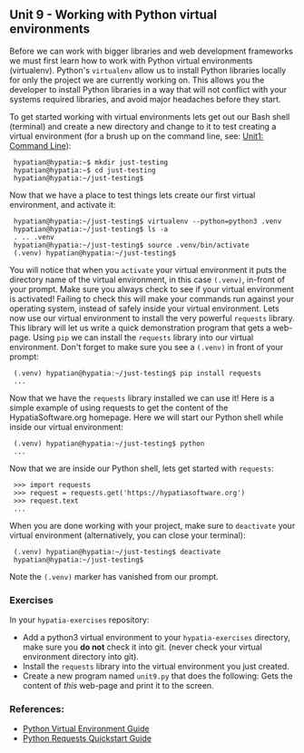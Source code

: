 Unit 9 - Working with Python virtual environments
----

Before we can work with bigger libraries and web development frameworks we must first learn how to work with Python virtual environments (virtualenv). Python's `virtualenv` allow us to install Python libraries locally for only the project we are currently working on. This allows you the developer to install Python libraries in a way that will not conflict with your systems required libraries, and avoid major headaches before they start.

To get started working with virtual environments lets get out our Bash shell (terminal) and create a new directory and change to it to test creating a virtual environment (for a brush up on the command line, see: [Unit1: Command Line](#Unit1-cli)):

     hypatian@hypatia:~$ mkdir just-testing
     hypatian@hypatia:~$ cd just-testing
     hypatian@hypatia:~/just-testing$

Now that we have a place to test things lets create our first virtual environment, and activate it:

     hypatian@hypatia:~/just-testing$ virtualenv --python=python3 .venv
     hypatian@hypatia:~/just-testing$ ls -a
     . .. .venv
     hypatian@hypatia:~/just-testing$ source .venv/bin/activate
     (.venv) hypatian@hypatia:~/just-testing$

You will notice that when you `activate` your virtual environment it puts the directory name of the virtual environment, in this case `(.venv)`, in-front of your prompt. Make sure you always check to see if your virtual environment is activated! Failing to check this will make your commands run against your operating system, instead of safely inside your virtual environment. Lets now use our virtual environment to install the very powerful `requests` library. This library will let us write a quick demonstration program that gets a web-page. Using `pip` we can install the `requests` library into our virtual environment. Don't forget to make sure you see a `(.venv)` in front of your prompt:

     (.venv) hypatian@hypatia:~/just-testing$ pip install requests
     ...

Now that we have the `requests` library installed we can use it! Here is a simple example of using requests to get the content of the HypatiaSoftware.org homepage. Here we will start our Python shell while inside our virtual environment:

     (.venv) hypatian@hypatia:~/just-testing$ python
     ...

Now that we are inside our Python shell, lets get started with `requests`:

     >>> import requests
     >>> request = requests.get('https://hypatiasoftware.org')
     >>> request.text
     ...

When you are done working with your project, make sure to `deactivate` your virtual environment (alternatively, you can close your terminal):

     (.venv) hypatian@hypatia:~/just-testing$ deactivate
     hypatian@hypatia:~/just-testing$

Note the `(.venv)` marker has vanished from our prompt.

### **Exercises**

In your `hypatia-exercises` repository:

* Add a python3 virtual environment to your `hypatia-exercises` directory, make sure you **do not** check it into git. (never check your virtual environment directory into git).
* Install the `requests` library into the virtual environment you just created.
* Create a new program named `unit9.py` that does the following: Gets the content of *this* web-page and print it to the screen.

### References:

* [Python Virtual Environment Guide](http://docs.python-guide.org/en/latest/dev/virtualenvs/)
* [Python Requests Quickstart Guide](http://www.python-requests.org/en/master/user/quickstart/)
